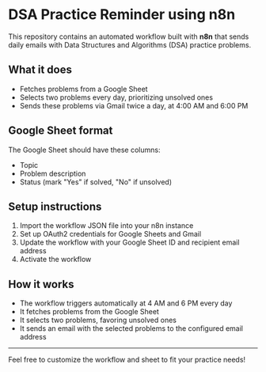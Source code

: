 # DSA Practice Reminder using n8n

This repository contains an automated workflow built with **n8n** that sends daily emails with Data Structures and Algorithms (DSA) practice problems.

## What it does

- Fetches problems from a Google Sheet  
- Selects two problems every day, prioritizing unsolved ones  
- Sends these problems via Gmail twice a day, at 4:00 AM and 6:00 PM  

## Google Sheet format

The Google Sheet should have these columns:  
- Topic  
- Problem description  
- Status (mark "Yes" if solved, "No" if unsolved)  

## Setup instructions

1. Import the workflow JSON file into your n8n instance  
2. Set up OAuth2 credentials for Google Sheets and Gmail  
3. Update the workflow with your Google Sheet ID and recipient email address  
4. Activate the workflow  

## How it works

- The workflow triggers automatically at 4 AM and 6 PM every day  
- It fetches problems from the Google Sheet  
- It selects two problems, favoring unsolved ones  
- It sends an email with the selected problems to the configured email address  

---

Feel free to customize the workflow and sheet to fit your practice needs!

